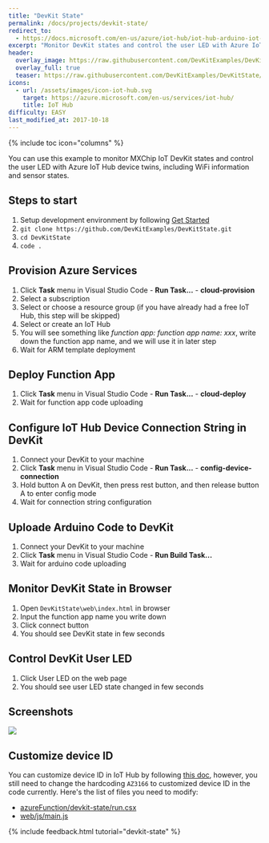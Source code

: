 ```yaml
---
title: "DevKit State"
permalink: /docs/projects/devkit-state/
redirect_to:
  - https://docs.microsoft.com/en-us/azure/iot-hub/iot-hub-arduino-iot-devkit-az3166-devkit-state
excerpt: "Monitor DevKit states and control the user LED with Azure IoT Hub device twins."
header:
  overlay_image: https://raw.githubusercontent.com/DevKitExamples/DevKitState/master/devkit-state.jpg
  overlay_full: true
  teaser: https://raw.githubusercontent.com/DevKitExamples/DevKitState/master/devkit-state-th.jpg
icons:
  - url: /assets/images/icon-iot-hub.svg
    target: https://azure.microsoft.com/en-us/services/iot-hub/
    title: IoT Hub
difficulty: EASY
last_modified_at: 2017-10-18
---
```


{% include toc icon="columns" %}

You can use this example to monitor MXChip IoT DevKit states and control the user LED with Azure IoT Hub device twins, including WiFi information and sensor states.

## Steps to start

1. Setup development environment by following [Get Started](https://microsoft.github.io/azure-iot-developer-kit/docs/get-started/)
2. `git clone https://github.com/DevKitExamples/DevKitState.git`
3. `cd DevKitState`
4. `code .`

## Provision Azure Services

1. Click **Task** menu in Visual Studio Code - **Run Task...** - **cloud-provision**
2. Select a subscription
3. Select or choose a resource group (if you have already had a free IoT Hub, this step will be skipped)
4. Select or create an IoT Hub
5. You will see something like *function app: function app name: xxx*, write down the function app name, and we will use it in later step
6. Wait for ARM template deployment

## Deploy Function App

1. Click **Task** menu in Visual Studio Code - **Run Task...** - **cloud-deploy**
2. Wait for function app code uploading

## Configure IoT Hub Device Connection String in DevKit

1. Connect your DevKit to your machine
2. Click **Task** menu in Visual Studio Code - **Run Task...** - **config-device-connection**
3. Hold button A on DevKit, then press rest button, and then release button A to enter config mode
4. Wait for connection string configuration

## Uploade Arduino Code to DevKit

1. Connect your DevKit to your machine
2. Click **Task** menu in Visual Studio Code - **Run Build Task...**
3. Wait for arduino code uploading

## Monitor DevKit State in Browser

1. Open `DevKitState\web\index.html` in browser
2. Input the function app name you write down
3. Click connect button
4. You should see DevKit state in few seconds

## Control DevKit User LED

1. Click User LED on the web page
2. You should see user LED state changed in few seconds

## Screenshots

![](https://raw.githubusercontent.com/DevKitExamples/DevKitState/master/screenshots/devkit-state.gif)

## Customize device ID

You can customize device ID in IoT Hub by following [this doc](https://microsoft.github.io/azure-iot-developer-kit/docs/customize-device-id/), however, you still need to change the hardcoding `AZ3166` to customized device ID in the code currently. Here's the list of files you need to modify:

* [azureFunction/devkit-state/run.csx](https://github.com/DevKitExamples/DevKitState/blob/master/azureFunction/devkit-state/run.csx#L60)
* [web/js/main.js](https://github.com/DevKitExamples/DevKitState/blob/master/web/js/main.js#L7)

{% include feedback.html tutorial="devkit-state" %}
